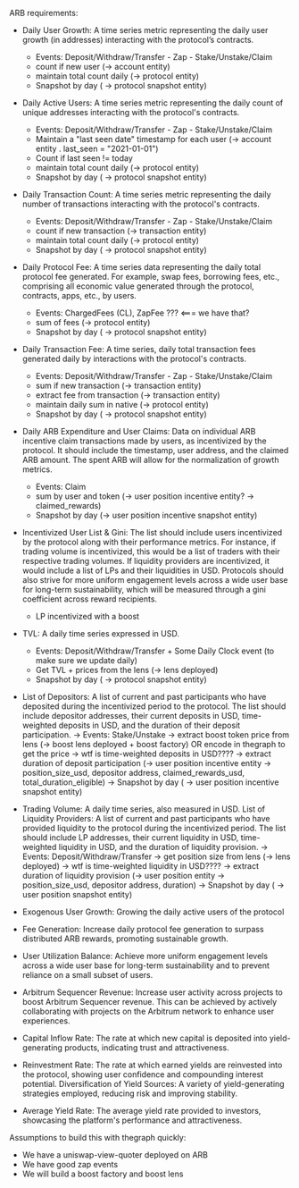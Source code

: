 ARB requirements:
- Daily User Growth: A time series metric representing the daily user growth (in addresses) interacting with the protocol’s contracts.
    - Events: Deposit/Withdraw/Transfer - Zap - Stake/Unstake/Claim
    - count if new user (-> account entity)
    - maintain total count daily (-> protocol entity)
    - Snapshot by day ( -> protocol snapshot entity)

- Daily Active Users: A time series metric representing the daily count of unique addresses interacting with the protocol's contracts.
    - Events: Deposit/Withdraw/Transfer - Zap - Stake/Unstake/Claim
    - Maintain a "last seen date" timestamp for each user (-> account entity . last_seen = "2021-01-01")
    - Count if last seen != today
    - maintain total count daily (-> protocol entity)
    - Snapshot by day ( -> protocol snapshot entity)

- Daily Transaction Count: A time series metric representing the daily number of transactions interacting with the protocol's contracts.
    - Events: Deposit/Withdraw/Transfer - Zap - Stake/Unstake/Claim
    - count if new transaction (-> transaction entity)
    - maintain total count daily (-> protocol entity)
    - Snapshot by day ( -> protocol snapshot entity)

- Daily Protocol Fee: A time series data representing the daily total protocol fee generated. For example, swap fees, borrowing fees, etc., comprising all economic value generated through the protocol, contracts, apps, etc., by users.
    - Events: ChargedFees (CL), ZapFee ??? <=== we have that?
    - sum of fees (-> protocol entity)
    - Snapshot by day ( -> protocol snapshot entity)

- Daily Transaction Fee: A time series, daily total transaction fees generated daily by interactions with the protocol's contracts.
    - Events: Deposit/Withdraw/Transfer - Zap - Stake/Unstake/Claim
    - sum if new transaction (-> transaction entity)
    - extract fee from transaction (-> transaction entity)
    - maintain daily sum in native (-> protocol entity)
    - Snapshot by day ( -> protocol snapshot entity)

- Daily ARB Expenditure and User Claims: Data on individual ARB incentive claim transactions made by users, as incentivized by the protocol. It should include the timestamp, user address, and the claimed ARB amount. The spent ARB will allow for the normalization of growth metrics.
    - Events: Claim 
    - sum by user and token (-> user position incentive entity? -> claimed_rewards)
    - Snapshot by day (-> user position incentive snapshot entity)

- Incentivized User List & Gini: The list should include users incentivized by the protocol along with their performance metrics. For instance, if trading volume is incentivized, this would be a list of traders with their respective trading volumes. If liquidity providers are incentivized, it would include a list of LPs and their liquidities in USD. Protocols should also strive for more uniform engagement levels across a wide user base for long-term sustainability, which will be measured through a gini coefficient across reward recipients. 
    - LP incentivized with a boost

- TVL: A daily time series expressed in USD.
    - Events: Deposit/Withdraw/Transfer + Some Daily Clock event (to make sure we update daily)
    - Get TVL + prices from the lens (-> lens deployed)
    - Snapshot by day ( -> protocol snapshot entity)

- List of Depositors: A list of current and past participants who have deposited during the incentivized period to the protocol. The list should include depositor addresses, their current deposits in USD, time-weighted deposits in USD, and the duration of their deposit participation.
    -> Events: Stake/Unstake
    -> extract boost token price from lens (-> boost lens deployed + boost factory) OR encode in thegraph to get the price
    -> wtf is time-weighted deposits in USD????
    -> extract duration of deposit participation (-> user position incentive entity -> position_size_usd, depositor address, claimed_rewards_usd, total_duration_eligible)
    -> Snapshot by day ( -> user position incentive snapshot entity)

- Trading Volume: A daily time series, also measured in USD. List of Liquidity Providers: A list of current and past participants who have provided liquidity to the protocol during the incentivized period. The list should include LP addresses, their current liquidity in USD, time-weighted liquidity in USD, and the duration of liquidity provision.
    -> Events: Deposit/Withdraw/Transfer
    -> get position size from lens (-> lens deployed)
    -> wtf is time-weighted liquidity in USD????
    -> extract duration of liquidity provision (-> user position entity -> position_size_usd, depositor address, duration)
    -> Snapshot by day ( -> user position snapshot entity)


- Exogenous User Growth: Growing the daily active users of the protocol

- Fee Generation: Increase daily protocol fee generation to surpass distributed ARB rewards, promoting sustainable growth.

- User Utilization Balance: Achieve more uniform engagement levels across a wide user base for long-term sustainability and to prevent reliance on a small subset of users.

- Arbitrum Sequencer Revenue: Increase user activity across projects to boost Arbitrum Sequencer revenue. This can be achieved by actively collaborating with projects on the Arbitrum network to enhance user experiences.

- Capital Inflow Rate: The rate at which new capital is deposited into yield-generating products, indicating trust and attractiveness.

- Reinvestment Rate: The rate at which earned yields are reinvested into the protocol, showing user confidence and compounding interest potential.
Diversification of Yield Sources: A variety of yield-generating strategies employed, reducing risk and improving stability.

- Average Yield Rate: The average yield rate provided to investors, showcasing the platform's performance and attractiveness.






Assumptions to build this with thegraph quickly:
- We have a uniswap-view-quoter deployed on ARB
- We have good zap events
- We will build a boost factory and boost lens

